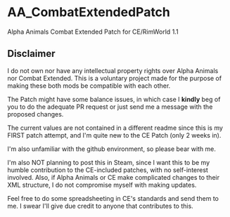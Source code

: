 # AA_CombatExtendedPatch
Alpha Animals Combat Extended Patch for CE/RimWorld 1.1

## Disclaimer ##
I do not own nor have any intellectual property rights over Alpha Animals nor Combat Extended. This is a voluntary project made for the purpose of making these both mods be compatible with each other.

The Patch might have some balance issues, in which case I **kindly** beg of you to do the adequate PR request or just send me a message with the proposed changes.

The current values are not contained in a different readme since this is my FIRST patch attempt, and I'm quite new to the CE Patch (only 2 weeks in).

I'm also unfamiliar with the github environment, so please bear with me.

I'm also NOT planning to post this in Steam, since I want this to be my humble contribution to the CE-included patches, with no self-interest involved. Also, if Alpha Animals or CE make complicated changes to their XML structure, I do not compromise myself with making updates.

Feel free to do some spreadsheeting in CE's standards and send them to me. I swear I'll give due credit to anyone that contributes to this.

